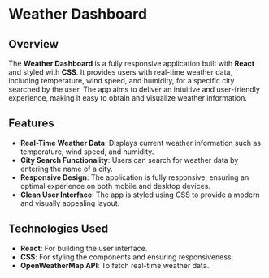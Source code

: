 # Weather Dashboard

## Overview

The **Weather Dashboard** is a fully responsive application built with **React** and styled with **CSS**.
It provides users with real-time weather data, including temperature, wind speed, and humidity, for a specific city searched by the user. 
The app aims to deliver an intuitive and user-friendly experience, making it easy to obtain and visualize weather information.

## Features

- **Real-Time Weather Data**: Displays current weather information such as temperature, wind speed, and humidity.
- **City Search Functionality**: Users can search for weather data by entering the name of a city.
- **Responsive Design**: The application is fully responsive, ensuring an optimal experience on both mobile and desktop devices.
- **Clean User Interface**: The app is styled using CSS to provide a modern and visually appealing layout.

## Technologies Used

- **React**: For building the user interface.
- **CSS**: For styling the components and ensuring responsiveness.
- **OpenWeatherMap API**: To fetch real-time weather data.


